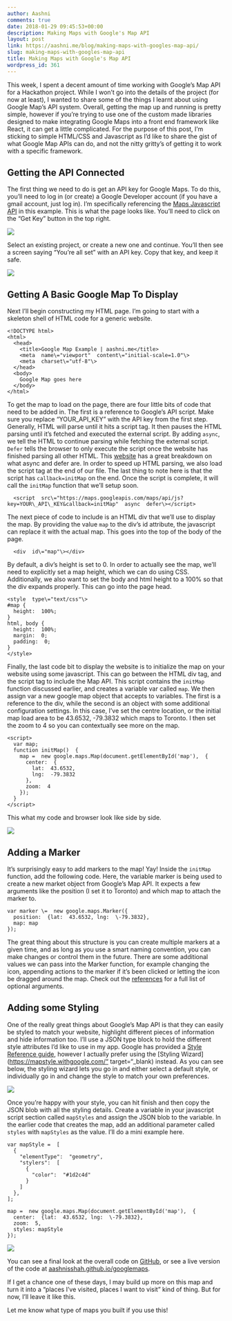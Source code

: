 ```yaml
---
author: Aashni
comments: true
date: 2018-01-29 09:45:53+00:00
description: Making Maps with Google's Map API
layout: post
link: https://aashni.me/blog/making-maps-with-googles-map-api/
slug: making-maps-with-googles-map-api
title: Making Maps with Google's Map API
wordpress_id: 361
---
```


This week, I spent a decent amount of time working with Google’s Map API for a Hackathon project. While I won’t go into the details of the project (for now at least), I wanted to share some of the things I learnt about using Google Map’s API system. Overall, getting the map up and running is pretty simple, however if you’re trying to use one of the custom made libraries designed to make integrating Google Maps into a front end framework like React, it can get a little complicated. For the purpose of this post, I’m sticking to simple HTML/CSS and Javascript as I’d like to share the gist of what Google Map APIs can do, and not the nitty gritty’s of getting it to work with a specific framework.

Getting the API Connected
-------------------------

The first thing we need to do is get an API key for Google Maps. To do this, you’ll need to log in (or create) a Google Developer account (if you have a gmail account, just log in). I’m specifically referencing the [Maps Javascript API](https://developers.google.com/maps/documentation/javascript/tutorial) in this example. This is what the page looks like. You’ll need to click on the “Get Key” button in the top right.

[![](./googlemaps01.png)](./googlemaps01.png)

Select an existing project, or create a new one and continue. You’ll then see a screen saying “You’re all set” with an API key. Copy that key, and keep it safe.

[![](./googlemaps02.png)](./googlemaps02.png)

Getting A Basic Google Map To Display
-------------------------------------

Next I’ll begin constructing my HTML page. I’m going to start with a skeleton shell of HTML code for a generic website.

```
<!DOCTYPE html>
<html>
  <head>
    <title>Google Map Example | aashni.me</title>
    <meta  name\="viewport"  content\="initial-scale=1.0"\>
    <meta  charset\="utf-8"\>
  </head>
  <body>
    Google Map goes here
  </body>
</html>
```

To get the map to load on the page, there are four little bits of code that need to be added in. The first is a reference to Google’s API script. Make sure you replace “YOUR\_API\_KEY” with the API key from the first step. Generally, HTML will parse until it hits a script tag. It then pauses the HTML parsing until it’s fetched and executed the external script. By adding `async`, we tell the HTML to continue parsing while fetching the external script. `Defer` tells the browser to only execute the script once the website has finished parsing all other HTML. This [website](http://www.growingwiththeweb.com/2014/02/async-vs-defer-attributes.html) has a great breakdown on what async and defer are. In order to speed up HTML parsing, we also load the script tag at the end of our file. The last thing to note here is that the script has `callback=initMap` on the end. Once the script is complete, it will call the `initMap` function that we’ll setup soon.

```
  <script  src\="https://maps.googleapis.com/maps/api/js?key=YOUR\_API\_KEY&callback=initMap"  async  defer\></script>
```

The next piece of code to include is an HTML div that we’ll use to display the map. By providing the value `map` to the div’s id attribute, the javascript can replace it with the actual map. This goes into the top of the body of the page.

```
  <div  id\="map"\></div>
```

By default, a div’s height is set to 0. In order to actually see the map, we’ll need to explicitly set a map height, which we can do using CSS. Additionally, we also want to set the body and html height to a 100% so that the div expands properly. This can go into the page head.

```
<style  type\="text/css"\>
#map {
  height:  100%;
}
html, body {
  height:  100%;
  margin:  0;
  padding:  0;
}
</style>
```

Finally, the last code bit to display the website is to initialize the map on your website using some javascript. This can go between the HTML div tag, and the script tag to include the Map API. This script contains the `initMap` function discussed earlier, and creates a variable var called `map`. We then assign var a new google map object that accepts to variables. The first is a reference to the div, while the second is an object with some additional configuration settings. In this case, I’ve set the centre location, or the initial map load area to be 43.6532, -79.3832 which maps to Toronto. I then set the zoom to 4 so you can contextually see more on the map.

```
<script>
  var map;
  function initMap()  {
    map =  new google.maps.Map(document.getElementById('map'),  {
      center:  {
        lat:  43.6532,
        lng:  -79.3832
      },
      zoom:  4
    });
  }
</script>
```

This what my code and browser look like side by side.

[![](./googlemaps03.png)](./googlemaps03.png)

Adding a Marker
---------------

It’s surprisingly easy to add markers to the map! Yay! Inside the `initMap` function, add the following code. Here, the variable marker is being used to create a new market object from Google’s Map API. It expects a few arguments like the position (I set it to Toronto) and which map to attach the marker to.

```
var marker \=  new google.maps.Marker({
  position:  {lat:  43.6532, lng:  \-79.3832},
  map: map
});
```

The great thing about this structure is you can create multiple markers at a given time, and as long as you use a smart naming convention, you can make changes or control them in the future. There are some additional values we can pass into the Marker function, for example changing the icon, appending actions to the marker if it’s been clicked or letting the icon be dragged around the map. Check out the [references](“https://developers.google.com/maps/documentation/javascript/3.exp/reference#Data.StyleOptions") for a full list of optional arguments.

Adding some Styling
-------------------

One of the really great things about Google’s Map API is that they can easily be styled to match your website, highlight different pieces of information and hide information too. I’ll use a JSON type block to hold the different style attributes I’d like to use in my app. Google has provided a [Style Reference guide](https://developers.google.com/maps/documentation/javascript/style-reference), however I actually prefer using the [Styling Wizard](https://mapstyle.withgoogle.com/“ target=“_blank) instead. As you can see below, the styling wizard lets you go in and either select a default style, or individually go in and change the style to match your own preferences.

[![](./googlemaps05.png)](./googlemaps05.png)

Once you’re happy with your style, you can hit finish and then copy the JSON blob with all the styling details. Create a variable in your javascript script section called `mapStyles` and assign the JSON blob to the variable. In the earlier code that creates the map, add an additional parameter called `styles` with `mapStyles` as the value. I’ll do a mini example here.

```
var mapStyle =  [
  {
    "elementType":  "geometry",
    "stylers":  [
      {
        "color":  "#1d2c4d"
      }
    ]
  },
];
```

```
map =  new google.maps.Map(document.getElementById('map'),  {
  center:  {lat:  43.6532, lng:  \-79.3832},
  zoom:  5,
  styles: mapStyle
});
```

[![](./googlemaps06.png)](./googlemaps06.png)

You can see a final look at the overall code on [GitHub](https://github.com/aashnisshah/googlemaps), or see a live version of the code at [aashnisshah.github.io/googlemaps](https://aashnisshah.github.io/googlemaps/).

If I get a chance one of these days, I may build up more on this map and turn it into a “places I’ve visited, places I want to visit” kind of thing. But for now, I’ll leave it like this.

Let me know what type of maps you built if you use this!